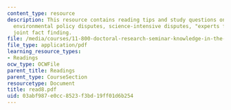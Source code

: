 ```yaml
---
content_type: resource
description: This resource contains reading tips and study questions on science in
  environmental policy disputes, science-intensive disputes, "experts for hire", and
  joint fact finding.
file: /media/courses/11-800-doctoral-research-seminar-knowledge-in-the-public-arena-spring-2007/03abf987e0cc8523f3bd19ff01d6b254_read8.pdf
file_type: application/pdf
learning_resource_types:
- Readings
ocw_type: OCWFile
parent_title: Readings
parent_type: CourseSection
resourcetype: Document
title: read8.pdf
uid: 03abf987-e0cc-8523-f3bd-19ff01d6b254
---
```

